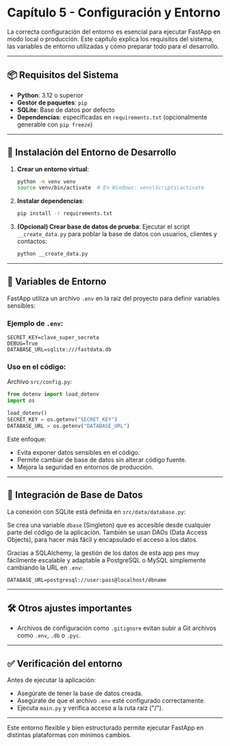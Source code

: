 # Capítulo 5 - Configuración y Entorno

La correcta configuración del entorno es esencial para ejecutar FastApp en modo local o producción. Este capítulo explica los requisitos del sistema, las variables de entorno utilizadas y cómo preparar todo para el desarrollo.

---

## 📦 Requisitos del Sistema

- **Python**: 3.12 o superior
- **Gestor de paquetes**: `pip`
- **SQLite**: Base de datos por defecto
- **Dependencias**: especificadas en `requirements.txt` (opcionalmente generable con `pip freeze`)

---

## 🧪 Instalación del Entorno de Desarrollo

1. **Crear un entorno virtual**:
   ```bash
   python -m venv venv
   source venv/bin/activate  # En Windows: venv\Scripts\activate
   ```

2. **Instalar dependencias**:
   ```bash
   pip install -r requirements.txt
   ```

3. **(Opcional) Crear base de datos de prueba**:
   Ejecutar el script `__create_data.py` para poblar la base de datos con usuarios, clientes y contactos:

   ```bash
   python __create_data.py
   ```

---

## 🔐 Variables de Entorno

FastApp utiliza un archivo `.env` en la raíz del proyecto para definir variables sensibles:

### Ejemplo de `.env`:
```env
SECRET_KEY=clave_super_secreta
DEBUG=True
DATABASE_URL=sqlite:///fastdata.db
```

### Uso en el código:
Archivo `src/config.py`:
```python
from dotenv import load_dotenv
import os

load_dotenv()
SECRET_KEY = os.getenv("SECRET_KEY")
DATABASE_URL = os.getenv("DATABASE_URL")
```

Este enfoque:
- Evita exponer datos sensibles en el código.
- Permite cambiar de base de datos sin alterar código fuente.
- Mejora la seguridad en entornos de producción.

---

## 🧩 Integración de Base de Datos

La conexión con SQLite está definida en `src/data/database.py`:

Se crea una variable `dbase` (Singleton) que es accesible desde cualquier parte del código de la aplicación.
También se usan DAOs (Data Access Objects), para hacer más fácil y encapsulado el acceso a los datos.

Gracias a SQLAlchemy, la gestión de los datos de esta app pes muy fácilmente escalable y adaptable a PostgreSQL o MySQL simplemente cambiando la URL en `.env`:

```env
DATABASE_URL=postgresql://user:pass@localhost/dbname
```

---

## 🛠️ Otros ajustes importantes

- Archivos de configuración como `.gitignore` evitan subir a Git archivos como `.env`, `.db` o `.pyc`.


---

## ✅ Verificación del entorno

Antes de ejecutar la aplicación:

- Asegúrate de tener la base de datos creada.
- Asegúrate de que el archivo `.env` esté configurado correctamente.
- Ejecuta `main.py` y verifica acceso a la ruta raíz ("/").

---

Este entorno flexible y bien estructurado permite ejecutar FastApp en distintas plataformas con mínimos cambios.

